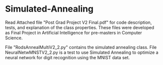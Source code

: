 # Simulated-Annealing
Read Attached file "Post Grad Project V2 Final.pdf" for code description, tests, and explanation of the class properties. These files were developed as Final Project in Artificial Intelligence for pre-masters in Computer Science.

File "RodsAnnealMultiV2_2.py" contains the simulated annealing class.  File NeuralNetwMNSTV2_2.py is a test to use Simulated Annealing to optimize a neural network for digit recognition using the MNIST data set.
